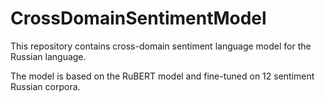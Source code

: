 # CrossDomainSentimentModel
This repository contains cross-domain sentiment language model for the Russian language.  

The model is based on the RuBERT model and fine-tuned on 12 sentiment Russian corpora.
